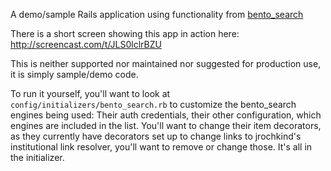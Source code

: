 A demo/sample Rails application using functionality from 
[bento_search](http://github.com/jrochkind/bento_search)

There is a short screen showing this app in action here: http://screencast.com/t/JLS0lclrBZU

This is neither supported nor maintained nor suggested for production use, 
it is simply sample/demo code. 

To run it yourself, you'll want to look at `config/initializers/bento_search.rb`
to customize the bento_search engines being used: Their auth credentials, 
their other configuration, which engines are included in the list. You'll
want to change their item decorators, as they currently have decorators
set up to change links to jrochkind's institutional link resolver, you'll
want to remove or change those. It's all in the initializer. 


